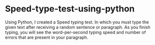 # Speed-type-test-using-python
Using Python, I created a Speed typing test.  In which you must type the given text after receiving a random sentence or paragraph.  As you finish typing, you will see the word-per-second typing speed and number of errors that are present in your paragraph.
